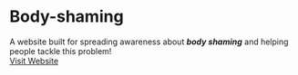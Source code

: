 # Body-shaming
A website built for spreading awareness about **_body shaming_** and helping people tackle this problem! \
[Visit Website](https://evasharma12.github.io/Body-shaming/)
